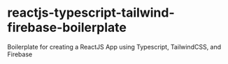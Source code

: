 # reactjs-typescript-tailwind-firebase-boilerplate
Boilerplate for creating a ReactJS App using Typescript, TailwindCSS, and Firebase
